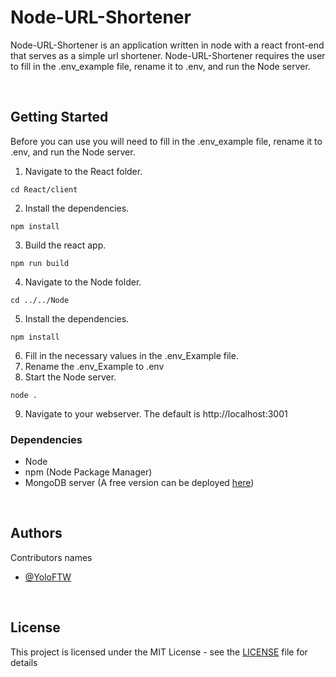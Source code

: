 # Node-URL-Shortener

Node-URL-Shortener is an application written in node with a react front-end that serves as a simple url shortener. Node-URL-Shortener requires the user to fill in the .env_example file, rename it to .env, and run the Node server.

<br/>

## Getting Started

Before you can use you will need to fill in the .env_example file, rename it to .env, and run the Node server.
1. Navigate to the React folder.
```shell
cd React/client
```
2. Install the dependencies.
```shell
npm install
```
3. Build the react app.
```shell
npm run build
```
4. Navigate to the Node folder.
```shell
cd ../../Node
```
5. Install the dependencies.
```shell
npm install
```
6. Fill in the necessary values in the .env_Example file.
7. Rename the .env_Example to .env
8. Start the Node server.
```shell
node .
```
9. Navigate to your webserver. The default is http://localhost:3001

### Dependencies

* Node
* npm (Node Package Manager)
* MongoDB server (A free version can be deployed [here](https://www.mongodb.com/atlas/database))

<br/>

## Authors

Contributors names
* [@YoloFTW](https://github.com/YoloFTW)

<br/>

## License

This project is licensed under the MIT License - see the [LICENSE](https://github.com/YoloFTW/Node-URL-Shortener/blob/main/LICENSE) file for details